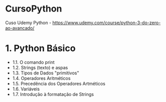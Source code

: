 # CursoPython
Cuso Udemy Python - https://www.udemy.com/course/python-3-do-zero-ao-avancado/

# 1. Python Básico
  - 1.1. O comando print
  - 1.2. Strings (texto) e aspas
  - 1.3. Tipos de Dados "primitivos"
  - 1.4. Operadores Aritméticos
  - 1.5. Precedência dos Operadores Artméticos
  - 1.6. Variáveis
  - 1.7. Introdução à formatação de Strings
